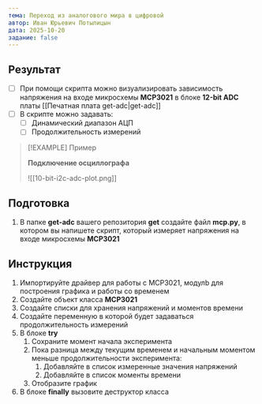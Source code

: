 ```yaml
---
тема: Переход из аналогового мира в цифровой
автор: Иван Юрьевич Потылицын
дата: 2025-10-20
задание: false
---
```


## Результат

- [ ] При помощи скрипта можно визуализировать зависимость напряжения на входе микросхемы **MCP3021** в блоке **12-bit ADC** платы [[Печатная плата get-adc|get-adc]]
- [ ] В скрипте можно задавать:
    - [ ] Динамический диапазон АЦП
    - [ ] Продолжительность измерений

> [!EXAMPLE] Пример
> 
> **Подключение осциллографа**
> 
> ![[10-bit-i2c-adc-plot.png]]

## Подготовка

1. В папке **get-adc** вашего репозитория **get** создайте файл **mcp.py**, в котором вы напишете скрипт, который измеряет напряжения на входе микросхемы **MCP3021**

## Инструкция

1. Импортируйте драйвер для работы с MCP3021, модулb для построения графика и работы со временем
2. Создайте объект класса **MCP3021**
3. Создайте списки для хранения напряжений и моментов времени
4. Создайте переменную в которой будет задаваться продолжительность измерений
5. В блоке **try**
    1. Сохраните момент начала эксперимента
    2. Пока разница между текущим временем и начальным моментом меньше продолжительности эксперимента:
        1. Добавляйте в список измеренные значения напряжений
        2. Добавляйте в список моменты времени
    3. Отобразите график
6. В блоке **finally** вызовите деструктор класса
